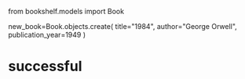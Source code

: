 from bookshelf.models import Book

new_book=Book.objects.create(
    title="1984", 
    author="George Orwell", 
    publication_year=1949
    )       



# successful